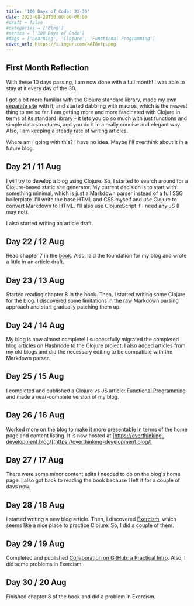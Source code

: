 ```yaml
---
title: '100 Days of Code: 21-30'
date: 2023-08-20T00:00:00-00:00
#draft = false
#categories = ['Blog']
#series = ['100 Days of Code']
#tags = ['Learning', 'Clojure', 'Functional Programming']
cover_url: https://i.imgur.com/kAI8efp.png
---
```


## First Month Reflection

With these 10 days passing, I am now done with a full month! I was able to stay at it every day of the 30.

I got a bit more familiar with the Clojure standard library, made [my own separate site](https://overthinking-development.blog/) with it, and started dabbling with macros, which is the newest thing to me so far. I am getting more and more fascinated with Clojure in terms of its standard library - it lets you do so much with just functions and simple data structures, and you do it in a really concise and elegant way. Also, I am keeping a steady rate of writing articles.

Where am I going with this? I have no idea. Maybe I'll overthink about it in a future blog.

## Day 21 / 11 Aug

I will try to develop a blog using Clojure. So, I started to search around for a Clojure-based static site generator. My current decision is to start with something minimal, which is just a Markdown parser instead of a full SSG boilerplate. I'll write the base HTML and CSS myself and use Clojure to convert Markdown to HTML. I'll also use ClojureScript if I need any JS (I may not).

I also started writing an article draft.

## Day 22 / 12 Aug

Read chapter 7 in the [book](https://www.braveclojure.com/clojure-for-the-brave-and-true/). Also, laid the foundation for my blog and wrote a little in an article draft.

## Day 23 / 13 Aug

Started reading chapter 8 in the book. Then, I started writing some Clojure for the blog. I discovered some limitations in the raw Markdown parsing approach and start gradually patching them up.

## Day 24 / 14 Aug

My blog is now almost complete! I successfully migrated the completed blog articles on Hashnode to the Clojure project. I also added articles from my old blogs and did the necessary editing to be compatible with the Markdown parser.

## Day 25 / 15 Aug

I completed and published a Clojure vs JS article: [Functional Programming](/posts/functional-programming) and made a near-complete version of my blog.

## Day 26 / 16 Aug

Worked more on the blog to make it more presentable in terms of the home page and content listing. It is now hosted at [https://overthinking-development.blog/](https://overthinking-development.blog/)

## Day 27 / 17 Aug

There were some minor content edits I needed to do on the blog's home page. I also got back to reading the book because I left it for a couple of days now.

## Day 28 / 18 Aug

I started writing a new blog article. Then, I discovered [Exercism](https://exercism.org/), which seems like a nice place to practice Clojure. So, I did a couple of them.

## Day 29 / 19 Aug

Completed and published [Collaboration on GitHub: a Practical Intro](/posts/collaboration-on-github). Also, I did some problems in Exercism.

## Day 30 / 20 Aug

Finished chapter 8 of the book and did a problem in Exercism.
